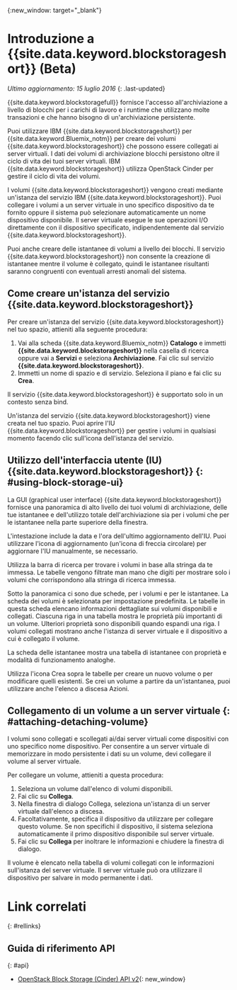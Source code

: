 {:new_window: target="_blank"} 

# Introduzione a {{site.data.keyword.blockstorageshort}} (Beta)

*Ultimo aggiornamento: 15 luglio 2016*
{: .last-updated}

{{site.data.keyword.blockstoragefull}} fornisce l'accesso all'archiviazione a livello di blocchi per i carichi di lavoro e i runtime che utilizzano molte transazioni e che hanno bisogno di un'archiviazione persistente.

Puoi utilizzare IBM {{site.data.keyword.blockstorageshort}} per {{site.data.keyword.Bluemix_notm}} per creare dei volumi {{site.data.keyword.blockstorageshort}} che possono essere collegati ai server virtuali. I dati dei volumi di archiviazione blocchi persistono oltre il ciclo di vita dei tuoi server virtuali. IBM {{site.data.keyword.blockstorageshort}} utilizza OpenStack Cinder per gestire il ciclo di vita dei volumi.

I volumi {{site.data.keyword.blockstorageshort}} vengono creati mediante un'istanza del servizio IBM {{site.data.keyword.blockstorageshort}}. Puoi collegare i volumi a un server virtuale in uno specifico dispositivo da te fornito oppure il sistema può selezionare automaticamente un nome dispositivo disponibile. Il server virtuale esegue le sue operazioni I/O direttamente con il dispositivo specificato, indipendentemente dal servizio {{site.data.keyword.blockstorageshort}}.

Puoi anche creare delle istantanee di volumi a livello dei blocchi. Il servizio {{site.data.keyword.blockstorageshort}} non consente la creazione di istantanee mentre il volume è collegato, quindi le istantanee risultanti saranno congruenti con eventuali arresti anomali del sistema. 


## Come creare un'istanza del servizio {{site.data.keyword.blockstorageshort}}
Per creare un'istanza del servizio {{site.data.keyword.blockstorageshort}} nel tuo spazio, attieniti alla seguente procedura:
 
1.	Vai alla scheda {{site.data.keyword.Bluemix_notm}} **Catalogo** e immetti **{{site.data.keyword.blockstorageshort}}** nella
casella di ricerca oppure vai a **Servizi** e seleziona **Archiviazione**. Fai clic sul servizio **{{site.data.keyword.blockstorageshort}}**. 
2.	Immetti un nome di spazio e di servizio. Seleziona il piano e fai clic su **Crea**.
 	
Il servizio {{site.data.keyword.blockstorageshort}} è supportato solo in un contesto senza bind. 

Un'istanza del servizio {{site.data.keyword.blockstorageshort}} viene creata nel tuo spazio. Puoi aprire l'IU {{site.data.keyword.blockstorageshort}} per gestire i volumi in qualsiasi momento facendo clic sull'icona dell'istanza del servizio.



## Utilizzo dell'interfaccia utente (IU) {{site.data.keyword.blockstorageshort}} {: #using-block-storage-ui}
La GUI (graphical user interface) {{site.data.keyword.blockstorageshort}} fornisce una panoramica di alto livello dei tuoi volumi di archiviazione, delle tue istantanee e dell'utilizzo totale dell'archiviazione sia per i volumi che per le istantanee nella parte superiore della finestra. 

L'intestazione include la data e l'ora dell'ultimo aggiornamento dell'IU. Puoi utilizzare l'icona di aggiornamento (un'icona di freccia circolare) per aggiornare l'IU manualmente, se necessario. 

Utilizza la barra di ricerca per trovare i volumi in base alla stringa da te immessa. Le tabelle vengono filtrate man mano che digiti per mostrare solo i volumi che corrispondono alla stringa di ricerca immessa.

Sotto la panoramica ci sono due schede, per i volumi e per le istantanee. La scheda dei volumi è selezionata per impostazione predefinita. Le tabelle in questa scheda elencano informazioni dettagliate sui volumi disponibili e collegati. Ciascuna riga in una tabella mostra le proprietà più importanti di un volume. Ulteriori proprietà sono disponibili quando espandi una riga. I volumi collegati mostrano anche l'istanza di server virtuale e il dispositivo a cui è collegato il volume. 

La scheda delle istantanee mostra una tabella di istantanee con proprietà e modalità di funzionamento analoghe. 

Utilizza l'icona Crea sopra le tabelle per creare un nuovo volume o per modificare quelli esistenti. Se crei un volume a partire da un'istantanea, puoi utilizzare anche l'elenco a discesa Azioni.




## Collegamento di un volume a un server virtuale {: #attaching-detaching-volume}
I volumi sono collegati e scollegati ai/dai server virtuali come dispositivi con uno specifico nome dispositivo. Per consentire a un server virtuale di memorizzare in modo persistente i dati su un volume, devi collegare il volume al server virtuale.

Per collegare un volume, attieniti a questa procedura: 

1.	Seleziona un volume dall'elenco di volumi disponibili.
2.	Fai clic su **Collega**.
3.	Nella finestra di dialogo Collega, seleziona un'istanza di un server virtuale dall'elenco a discesa. 
4.	Facoltativamente, specifica il dispositivo da utilizzare per collegare questo volume. Se non specifichi il dispositivo, il sistema seleziona automaticamente il primo dispositivo disponibile sul server virtuale.
5.	Fai clic su **Collega** per inoltrare le informazioni e chiudere la finestra di dialogo.

Il volume è elencato nella tabella di volumi collegati con le informazioni sull'istanza del server virtuale.
Il server virtuale può ora utilizzare il dispositivo per salvare in modo permanente i dati. 


# Link correlati
{: #rellinks}

## Guida di riferimento API
{: #api}
* [OpenStack Block Storage (Cinder) API v2](http://developer.openstack.org/api-ref-blockstorage-v2.html){: new_window}


